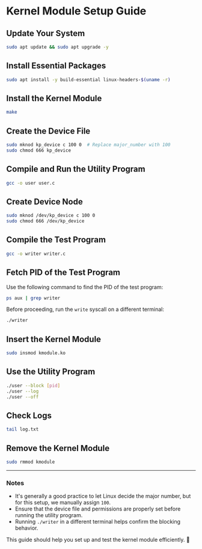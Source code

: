 # Kernel Module Setup Guide

## Update Your System
```sh
sudo apt update && sudo apt upgrade -y
```

## Install Essential Packages
```sh
sudo apt install -y build-essential linux-headers-$(uname -r)
```

## Install the Kernel Module
```sh
make
```

## Create the Device File
```sh
sudo mknod kp_device c 100 0  # Replace major_number with 100
sudo chmod 666 kp_device
```

## Compile and Run the Utility Program
```sh
gcc -o user user.c
```

## Create Device Node
```sh
sudo mknod /dev/kp_device c 100 0
sudo chmod 666 /dev/kp_device
```

## Compile the Test Program
```sh
gcc -o writer writer.c
```

## Fetch PID of the Test Program
Use the following command to find the PID of the test program:
```sh
ps aux | grep writer
```

Before proceeding, run the `write` syscall on a different terminal:
```sh
./writer
```

## Insert the Kernel Module
```sh
sudo insmod kmodule.ko
```

## Use the Utility Program
```sh
./user --block [pid]
./user --log
./user --off
```

## Check Logs
```sh
tail log.txt
```

## Remove the Kernel Module
```sh
sudo rmmod kmodule
```

---

### Notes
- It's generally a good practice to let Linux decide the major number, but for this setup, we manually assign `100`.
- Ensure that the device file and permissions are properly set before running the utility program.
- Running `./writer` in a different terminal helps confirm the blocking behavior.

This guide should help you set up and test the kernel module efficiently. 🚀


